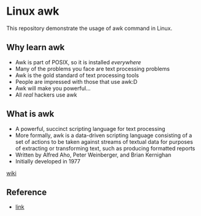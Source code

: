 # Linux awk

This repository demonstrate the usage of awk command in Linux.

## Why learn awk

- Awk is part of POSIX, so it is installed *everywhere*
- Many of the problems you face are text processing problems
- Awk is the gold standard of text processing tools
- People are impressed with those that use awk:D
- Awk will make you powerful...
- All *real* hackers use awk

 ## What is awk

- A powerful, succinct scripting language for text processing
- More formally, awk is a data-driven scripting language consisting of a set of actions to be taken against streams of textual data for purposes of extracting or transforming text, such as producing formatted reports
- Written by Alfred Aho, Peter Weinberger, and Brian Kernighan
- Initially developed in 1977

[wiki](https://en.wikipedia.org/wiki/AWK)

## Reference
- [link](https://www.youtube.com/watch?v=43BNFcOdBlY)